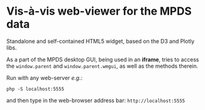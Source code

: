 Vis-à-vis web-viewer for the MPDS data
==========

Standalone and self-contained HTML5 widget, based on the D3 and Plotly libs.

As a part of the MPDS desktop GUI, being used in an **iframe**, tries to access the `window.parent` and `window.parent.wmgui`, as well as the methods therein.

Run with any web-server _e.g._:

`php -S localhost:5555`

and then type in the web-browser address bar: `http://localhost:5555`